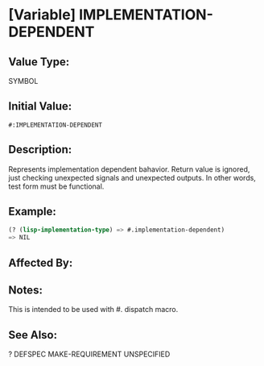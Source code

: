 # [Variable] IMPLEMENTATION-DEPENDENT

## Value Type:

SYMBOL

## Initial Value:

`#:IMPLEMENTATION-DEPENDENT`

## Description:
Represents implementation dependent bahavior.
Return value is ignored, just checking unexpected signals and unexpected outputs.
In other words, test form must be functional.

## Example:
```lisp
(? (lisp-implementation-type) => #.implementation-dependent)
=> NIL
```

## Affected By:

## Notes:
This is intended to be used with #. dispatch macro.

## See Also:

?
DEFSPEC
MAKE-REQUIREMENT
UNSPECIFIED

